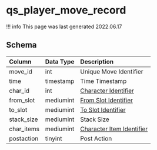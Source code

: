 # qs_player_move_record

!!! info
	This page was last generated 2022.06.17

## Schema

| Column | Data Type | Description |
| :--- | :--- | :--- |
| move_id | int | Unique Move Identifier |
| time | timestamp | Time Timestamp |
| char_id | int | [Character Identifier](character_data.md) |
| from_slot | mediumint | [From Slot Identifier](../../../../server/inventory/inventory-slots) |
| to_slot | mediumint | [To Slot Identifier](../../../../server/inventory/inventory-slots) |
| stack_size | mediumint | Stack Size |
| char_items | mediumint | [Character Item Identifier](items.md) |
| postaction | tinyint | Post Action |

